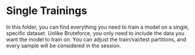 # Single Trainings
In this folder, you can find everything you need to train a model on a single, specific dataset. Unlike Bruteforce, you only need to include the data you want the model to train on. You can adjust the train/val/test partitions, and every sample will be considered in the session.